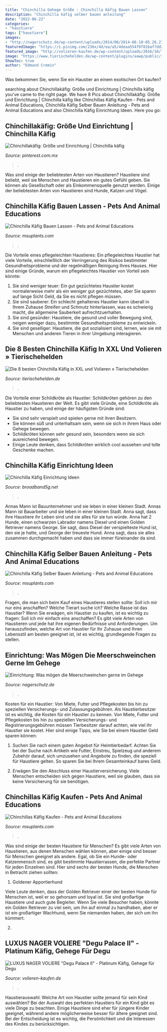 ```yaml
---
title: "Chinchilla Gehege Größe : Chinchilla Käfig Bauen Lassen"
description: "Chinchilla käfig selber bauen anleitung"
date: "2022-06-22"
categories:
- "haustiere"
tags: ["haustiere"]
images:
- "http://nagerschutz.de/wp-content/uploads/2014/06/2014-06-10-05.26.271-1024x768.jpg"
featuredImage: "https://i.pinimg.com/236x/4d/ea/a5/4deaa554f0f81baf7dd259a80f1ea9cb.jpg?nii=t"
featured_image: "http://volieren-kaufen.de/wp-content/uploads/2016/10/luxus-nager-voliere-degu-palac-3-360x360.jpg"
image: "https://www.tierischehelden.de/wp-content/plugins/aawp/public/image.php?url=aHR0cHM6Ly9tLm1lZGlhLWFtYXpvbi5jb20vaW1hZ2VzL0kvNTFTaVgtZ0l5ckwuanBn"
ShowToc: true
author: "Edmund Cremin"
---
```



Was bekommen Sie, wenn Sie ein Haustier an einem exotischen Ort kaufen?

	

		
searching about Chinchillakäfig: Größe und Einrichtung | Chinchilla käfig you've came to the right page. We have 8 Pics about Chinchillakäfig: Größe und Einrichtung | Chinchilla käfig like Chinchillas Käfig Kaufen - Pets and Animal Educations, Chinchilla Käfig Selber Bauen Anleitung - Pets and Animal Educations and also Chinchilla Käfig Einrichtung Ideen. Here you go:
		
    
## Chinchillakäfig: Größe Und Einrichtung | Chinchilla Käfig

<img loading=lazy src="https://i.pinimg.com/236x/a1/2e/d9/a12ed9a270d712f00fd361b2fe9a44ef.jpg?nii=t" onerror="this.onerror=null;this.src='https://tse3.mm.bing.net/th?id=OIP.a74DhTDF8hzg6ww97qJ3hAAAAA&amp;pid=15.1';" alt="Chinchillakäfig: Größe und Einrichtung | Chinchilla käfig">

_Source: pinterest.com.mx_

>. 

	

Was sind einige der beliebtesten Arten von Haustieren?
Haustiere sind beliebt, weil sie Menschen und Haustieren ein gutes Gefühl geben. Sie können als Gesellschaft oder als Einkommensquelle genutzt werden. Einige der beliebtesten Arten von Haustieren sind Hunde, Katzen und Vögel.

    
## Chinchilla Käfig Bauen Lassen - Pets And Animal Educations

<img loading=lazy src="https://s-media-cache-ak0.pinimg.com/originals/65/6e/f1/656ef1ccde89b9a8d1d517e71a90494b.jpg" onerror="this.onerror=null;this.src='https://tse3.mm.bing.net/th?id=OIP.cNWW_mWxTqgIGCf0kDCXDQHaJ4&amp;pid=15.1';" alt="Chinchilla Käfig Bauen Lassen - Pets and Animal Educations">

_Source: msuplants.com_

>. 

	

Die Vorteile eines pflegeleichten Haustieres:
Ein pflegeleichtes Haustier hat viele Vorteile, einschließlich der Verringerung des Risikos bestimmter Gesundheitsprobleme und der regelmäßigen Reinigung Ihres Hauses. Hier sind einige Gründe, warum ein pflegeleichtes Haustier von Vorteil sein könnte:
1) Sie sind weniger teuer: Ein gut gezüchtetes Haustier kostet normalerweise mehr als ein weniger gut gezüchtetes, aber Sie sparen auf lange Sicht Geld, da Sie es nicht pflegen müssen.
2) Sie sind sauberer: Ein schlecht gehaltenes Haustier kann überall in Ihrem Zuhause Streifen und Schmutz hinterlassen, was es schwierig macht, die allgemeine Sauberkeit aufrechtzuerhalten.
3) Sie sind gesünder: Haustiere, die gesund und voller Bewegung sind, neigen weniger dazu, bestimmte Gesundheitsprobleme zu entwickeln.
4) Sie sind geselliger: Haustiere, die gut sozialisiert sind, lernen, wie sie mit Menschen und anderen Tieren in ihrer Umgebung interagieren.

    
## Die 8 Besten Chinchilla Käfig In XXL Und Volieren » Tierischehelden

<img loading=lazy src="https://www.tierischehelden.de/wp-content/plugins/aawp/public/image.php?url=aHR0cHM6Ly9tLm1lZGlhLWFtYXpvbi5jb20vaW1hZ2VzL0kvNTFTaVgtZ0l5ckwuanBn" onerror="this.onerror=null;this.src='https://tse3.mm.bing.net/th?id=OIP.rP1DzYc9hzTW9clmw9CguQHaHa&amp;pid=15.1';" alt="Die 8 besten Chinchilla Käfig in XXL und Volieren » Tierischehelden">

_Source: tierischehelden.de_

>. 

	

Die Vorteile einer Schildkröte als Haustier:
Schildkröten gehören zu den beliebtesten Haustieren der Welt. Es gibt viele Gründe, eine Schildkröte als Haustier zu haben, und einige der häufigsten Gründe sind:
- Sie sind sehr verspielt und spielen gerne mit ihren Besitzern.
- Sie können süß und unterhaltsam sein, wenn sie sich in ihrem Haus oder Gehege bewegen.
- Schildkröten können sehr gesund sein, besonders wenn sie sich ausreichend bewegen.
- Einige Leute denken, dass Schildkröten wirklich cool aussehen und tolle Geschenke machen.

    
## Chinchilla Käfig Einrichtung Ideen

<img loading=lazy src="https://i.pinimg.com/236x/4d/ea/a5/4deaa554f0f81baf7dd259a80f1ea9cb.jpg?nii=t" onerror="this.onerror=null;this.src='https://tse4.mm.bing.net/th?id=OIP.Q_Vthj-M2hIp7NCDxx8ZlAAAAA&amp;pid=15.1';" alt="Chinchilla Käfig Einrichtung Ideen">

_Source: broadband5g.net_

>. 

	

Annas Mann ist Bauunternehmer und sie leben in einer kleinen Stadt.
Annas Mann ist Bauarbeiter und sie leben in einer kleinen Stadt. Anna sagt, dass ihre Haustiere ihr Leben sind und sie alles für sie tun würde. Anna hat 2 Hunde, einen schwarzen Labrador namens Diesel und einen Golden Retriever namens George. Sie sagt, dass Diesel der verspielteste Hund ist, den sie je hatte, und George der treueste Hund. Anna sagt, dass sie alles zusammen durchgemacht haben und dass sie immer füreinander da sind.

    
## Chinchilla Käfig Selber Bauen Anleitung - Pets And Animal Educations

<img loading=lazy src="https://i.pinimg.com/originals/1e/fb/b1/1efbb19143bd531fc1e653dba8100afe.jpg" onerror="this.onerror=null;this.src='https://tse1.mm.bing.net/th?id=OIP.70NwQ_YOueYeuXdHMgW1dgAAAA&amp;pid=15.1';" alt="Chinchilla Käfig Selber Bauen Anleitung - Pets and Animal Educations">

_Source: msuplants.com_

>. 

	

Fragen, die man sich beim Kauf eines Haustieres stellen sollte: Soll ich mir nur eins anschaffen? Welche Tierart suche ich? Welche Rasse ist das Haustier?
Wenn Sie erwägen, ein Haustier zu kaufen, ist es wichtig zu fragen: Soll ich mir einfach eins anschaffen? Es gibt viele Arten von Haustieren und jede hat ihre eigenen Bedürfnisse und Anforderungen. Um herauszufinden, welche Art von Haustier für Ihr Zuhause und Ihren Lebensstil am besten geeignet ist, ist es wichtig, grundlegende Fragen zu stellen.

    
## Einrichtung: Was Mögen Die Meerschweinchen Gerne Im Gehege

<img loading=lazy src="http://nagerschutz.de/wp-content/uploads/2014/06/2014-06-10-05.26.271-1024x768.jpg" onerror="this.onerror=null;this.src='https://tse1.mm.bing.net/th?id=OIP.F7vVVKup4hV2OXsRmUVT9gHaFj&amp;pid=15.1';" alt="Einrichtung: Was mögen die Meerschweinchen gerne im Gehege">

_Source: nagerschutz.de_

>. 

	

Kosten für ein Haustier: Von Miete, Futter und Pflegekosten bis hin zu speziellen Versicherungs- und Zulassungsgebühren.
Als Haustierbesitzer ist es wichtig, die Kosten für ein Haustier zu kennen. Von Miete, Futter und Pflegekosten bis hin zu speziellen Versicherungs- und Registrierungsgebühren müssen Tierbesitzer darauf achten, wie viel ihr Haustier sie kostet. Hier sind einige Tipps, wie Sie bei einem Haustier Geld sparen können:
1. Suchen Sie nach einem guten Angebot für Heimtierbedarf. Achten Sie bei der Suche nach Artikeln wie Futter, Einstreu, Spielzeug und anderem Zubehör darauf, sich umzusehen und Angebote zu finden, die speziell für Haustiere gelten. So sparen Sie bei Ihrem Gesamteinkauf bares Geld.

2. Erwägen Sie den Abschluss einer Haustierversicherung. Viele Menschen entscheiden sich gegen Haustiere, weil sie glauben, dass sie keine Versicherung für sie benötigen.

    
## Chinchillas Käfig Kaufen - Pets And Animal Educations

<img loading=lazy src="https://i.pinimg.com/originals/e6/3f/5d/e63f5d16a45195a387fa941d85a08b48.jpg" onerror="this.onerror=null;this.src='https://tse2.mm.bing.net/th?id=OIP.jxnB-nUM7-5cnxzrZY0D7AHaOX&amp;pid=15.1';" alt="Chinchillas Käfig Kaufen - Pets and Animal Educations">

_Source: msuplants.com_

>. 

	

Was sind einige der besten Haustiere für Menschen?
Es gibt viele Arten von Haustieren, aus denen Menschen wählen können, aber einige sind besser für Menschen geeignet als andere. Egal, ob Sie ein Hunde- oder Katzenmensch sind, es gibt bestimmte Haustierrassen, die perfekte Partner für jeden Einzelnen sind. Hier sind sechs der besten Hunde, die Menschen in Betracht ziehen sollten:
1. Goldener Apportierhund

Viele Leute denken, dass der Golden Retriever einer der besten Hunde für Menschen ist, weil er so gehorsam und loyal ist. Sie sind großartige Haustiere und auch gute Begleiter. Wenn Sie viele Besucher haben, könnte ein Golden Retriever zu viel sein, um ihn auf einmal zu handhaben, aber er ist ein großartiger Wachhund, wenn Sie niemanden haben, der sich um ihn kümmert.

2.

    
## LUXUS NAGER VOLIERE &quot;Degu Palace II&quot; - Platinum Käfig, Gehege Für Degu

<img loading=lazy src="http://volieren-kaufen.de/wp-content/uploads/2016/10/luxus-nager-voliere-degu-palac-3-360x360.jpg" onerror="this.onerror=null;this.src='https://tse4.mm.bing.net/th?id=OIP.No1AnY2DbhXm_fwx6w8jdgAAAA&amp;pid=15.1';" alt="LUXUS NAGER VOLIERE &quot;Degu Palace II&quot; - Platinum Käfig, Gehege für Degu">

_Source: volieren-kaufen.de_

>. 

	

Haustierauswahl: Welche Art von Haustier sollte jemand für sein Kind auswählen?
Bei der Auswahl des perfekten Haustiers für ein Kind gibt es viele Dinge zu beachten. Einige Haustiere sind eher für jüngere Kinder geeignet, während andere möglicherweise besser für ältere geeignet sind. Bei der Entscheidung ist es wichtig, die Persönlichkeit und die Interessen des Kindes zu berücksichtigen.

